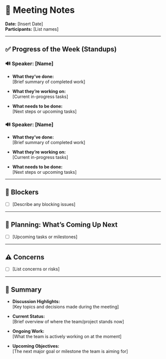 # 📝 Meeting Notes

**Date:** [Insert Date]  
**Participants:** [List names]

---

## ✅ Progress of the Week (Standups)

### 🔊 Speaker: [Name]
- **What they’ve done:**  
  [Brief summary of completed work]

- **What they’re working on:**  
  [Current in-progress tasks]

- **What needs to be done:**  
  [Next steps or upcoming tasks]

### 🔊 Speaker: [Name]
- **What they’ve done:**  
  [Brief summary of completed work]

- **What they’re working on:**  
  [Current in-progress tasks]

- **What needs to be done:**  
  [Next steps or upcoming tasks]

---

## 🚧 Blockers

- [ ] [Describe any blocking issues]

---

## 📅 Planning: What’s Coming Up Next

- [ ] [Upcoming tasks or milestones]

---

## ⚠️ Concerns

- [ ] [List concerns or risks]

---

## 🧾 Summary
- **Discussion Highlights:**  
  [Key topics and decisions made during the meeting]

- **Current Status:**  
  [Brief overview of where the team/project stands now]

- **Ongoing Work:**  
  [What the team is actively working on at the moment]

- **Upcoming Objectives:**  
  [The next major goal or milestone the team is aiming for]
